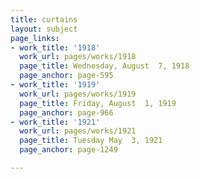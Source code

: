 ```yaml
---
title: curtains
layout: subject
page_links:
- work_title: '1918'
  work_url: pages/works/1918
  page_title: Wednesday, August  7, 1918
  page_anchor: page-595
- work_title: '1919'
  work_url: pages/works/1919
  page_title: Friday, August  1, 1919
  page_anchor: page-966
- work_title: '1921'
  work_url: pages/works/1921
  page_title: Tuesday May  3, 1921
  page_anchor: page-1249

---
```

